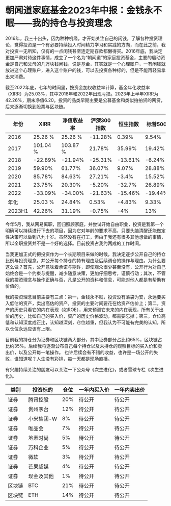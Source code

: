 
# 朝闻道家庭基金2023年中报：金钱永不眠——我的持仓与投资理念
2016年，我三十出头，因为种种机缘，才开始关注自己的闲钱，了解各种投资理论，觉得投资是一个有必要持续投入时间精力学习和实践的方向，而在此之前，我对投资一无所知，仅有的一点闲钱甚至连定期存款都懒得买。2016年底，我决定更加严肃对待这件事情，成立了一个名为“朝闻道”的家庭投资基金，主要的启动资金是自己和父母的几万块钱闲钱，说是基金，其实就是一个心理账户，一有闲钱就放进这个心理账户，进入这个账户的钱，可以去投资各种标的，但是不能再轻易拿出来消费。

截至2022年底，七年的时间里，按资金加权收益率计算，基金年化收益率（XIRR）为25.03%，其中2018年和2022年出现亏损。2023年上半年XIRR为42.26%，期末净值6.20。投资的品类早期主要是公募基金和类似拍拍贷的网贷，后来逐渐切换到股票与区块链。

| 年份   | XIRR | 净值收益率 | 沪深300指数 | 恒生指数 | 标普500 |
| -------- | ---------------------- | ------------------------ | ----------- | -------- | ------- |
| 2016     | 25.26 %                | 25.26 %                  | -11.28%     | 0.39%    | 9.54%   |
| 2017     | 101.04 %               | 103.87 %                 | 21.78%      | 35.99%   | 19.42%  |
| 2018     | -22.89%                | -21.94%                  | -25.31%     | -13.61%  | -6.24%  |
| 2019     | 59.90%                 | 61.77%                   | 36.07%      | 9.07%    | 28.88%  |
| 2020     | 85.78%                 | 84.63%                   | 27.21%      | -3.4%    | 15.52%  |
| 2021     | 23.75%                 | 20.30%                   | -5.20%      | -32.7%   | 26.89%  |
| 2022     | -33.09%                | -34.00%                  | -21.63%     | -15.46%  | -19.44% |
| 年化   | 25.03 %                | 24.84%                   | 0.53%       | -4.83%   | 9.33%   |
| 2023H1   |  42.26%            |    31.19%                     |  -0.75%    | -4%         |13%    |

今年5月，我从网易离职，回归照顾家庭，并尝试开始自由职业，投资是我第一个明确可以持续进行下去的项目，因为它对年龄的要求不高，只要头脑清醒还能做定性决策可以做到八九十岁。虽然没有在打工，但由于我还有很多其他想做的事情，所以全职投资并不是一个好的选择。目前投资占我约两成的工作时间。

当我更加正式的把投资作为一个长期项目来做的时候，我决定逐步公开自己的持仓比例与投资理念，并公开每个持仓的持有理由及后续调仓的操作与理由。为什么要这么做？首先，公开意味着承诺与期许，即使观众很少甚至没有，公开行为对自己始终会是一个约束与提醒，减少随意决策，更加仔细思考，谨慎行动；其次，不管我的投资理念与操作正确与否，凡是公开的资料和信息，可能对他人都是有帮助有价值的。

我的投资理念目前主要有三点：第一，金钱永不眠，投资没有落袋为安，永远要买入低估的资产，卖出高估的资产，投资的主要时间要花在给资产估价上；第二，资产的历史只看它的内在表现（如ROE），用来预测它未来的内在表现，所有关于出价的历史，比如自己的买入价，资产的历史价格波动，都需要忘掉；第三，仓位高低和认知深度成正比，认知越深刻，仓位越重，但我认为不可能有完美的认知，所以仓位永远应该有上限。

目前我的持仓分为证券和区块链两大部分，其中证券部分占比约65%，区块链占比约35%。后续我将逐渐公布自己每个持仓以及未持仓的观察目标的买入价和卖出价，以及公开每一笔操作。
也许后续会有不错的收益，也许是一场公开的失败，谁知道呢？人生没有彩排，每一天都是现场直播。

有兴趣持续关注的朋友可以关注一下公众号《次生进化》，或者雪球专栏《次生进化》。

| 类别   | 投资标的   | 仓位 | 一年内买入价 | 一年内卖出价 |
| ------ | ---------- | ---- | ------------ | ------------ |
| 证券   | 腾讯控股   | 20%  | 待公开       | 待公开       |
| 证券   | 贵州茅台   | 12%  | 待公开       | 待公开       |
| 证券   | 小米集团-W | 8%   | 待公开       | 待公开       |
| 证券   | 唯品会     | 7%   | 待公开       | 待公开       |
| 证券   | 地素时尚   | 5%   | 待公开       | 待公开       |
| 证券   | 万科企业   | 5%   | 待公开       | 待公开       |
| 证券   | 微软       | 3%   | 待公开       | 待公开       |
| 证券   | 芒果超媒   | 4%   | 待公开       | 待公开       |
| 证券   | 现金及其他 | 1%   | 待公开       | 待公开       |
| 区块链 | BTC        | 21%  | 待公开       | 待公开       |
| 区块链 | ETH        | 14%  | 待公开       | 待公开       |